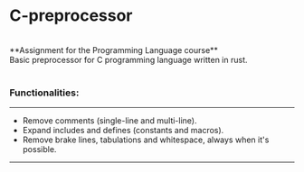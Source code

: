 # C-preprocessor

<br>
**Assignment for the Programming Language course** <br>
Basic preprocessor for C programming language written in rust.
<br>
<br>

### Functionalities:
--- 
  - Remove comments (single-line and multi-line).
  - Expand includes and defines (constants and macros).
  - Remove brake lines, tabulations and whitespace, always when it's possible.
--- 

